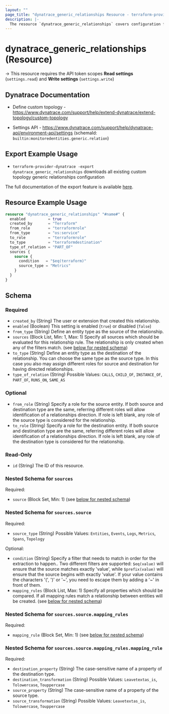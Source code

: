 ```yaml
---
layout: ""
page_title: "dynatrace_generic_relationships Resource - terraform-provider-dynatrace"
description: |-
  The resource `dynatrace_generic_relationships` covers configuration for custom topology generic relationships
---
```


# dynatrace_generic_relationships (Resource)

-> This resource requires the API token scopes **Read settings** (`settings.read`) and **Write settings** (`settings.write`)

## Dynatrace Documentation

- Define custom topology - https://www.dynatrace.com/support/help/extend-dynatrace/extend-topology/custom-topology

- Settings API - https://www.dynatrace.com/support/help/dynatrace-api/environment-api/settings (schemaId: `builtin:monitoredentities.generic.relation`)

## Export Example Usage

- `terraform-provider-dynatrace -export dynatrace_generic_relationships` downloads all existing custom topology generic relationships configuration

The full documentation of the export feature is available [here](https://registry.terraform.io/providers/dynatrace-oss/dynatrace/latest/docs/guides/export-v2).

## Resource Example Usage

```terraform
resource "dynatrace_generic_relationships" "#name#" {
  enabled          = true
  created_by       = "Terraform"
  from_role        = "terraformrole"
  from_type        = "os:service"
  to_role          = "terraformrole"
  to_type          = "terraformdestination"
  type_of_relation = "PART_OF"
  sources {
    source {
      condition   = "$eq(terraform)"
      source_type = "Metrics"
    }
  }
}
```

<!-- schema generated by tfplugindocs -->
## Schema

### Required

- `created_by` (String) The user or extension that created this relationship.
- `enabled` (Boolean) This setting is enabled (`true`) or disabled (`false`)
- `from_type` (String) Define an entity type as the source of the relationship.
- `sources` (Block List, Min: 1, Max: 1) Specify all sources which should be evaluated for this relationship rule. The relationship is only created when any of the filters match. (see [below for nested schema](#nestedblock--sources))
- `to_type` (String) Define an entity type as the destination of the relationship. You can choose the same type as the source type. In this case you also may assign different roles for source and destination for having directed relationships.
- `type_of_relation` (String) Possible Values: `CALLS`, `CHILD_OF`, `INSTANCE_OF`, `PART_OF`, `RUNS_ON`, `SAME_AS`

### Optional

- `from_role` (String) Specify a role for the source entity. If both source and destination type are the same, referring different roles will allow identification of a relationships direction. If role is left blank, any role of the source type is considered for the relationship.
- `to_role` (String) Specify a role for the destination entity. If both source and destination type are the same, referring different roles will allow identification of a relationships direction. If role is left blank, any role of the destination type is considered for the relationship.

### Read-Only

- `id` (String) The ID of this resource.

<a id="nestedblock--sources"></a>
### Nested Schema for `sources`

Required:

- `source` (Block Set, Min: 1) (see [below for nested schema](#nestedblock--sources--source))

<a id="nestedblock--sources--source"></a>
### Nested Schema for `sources.source`

Required:

- `source_type` (String) Possible Values: `Entities`, `Events`, `Logs`, `Metrics`, `Spans`, `Topology`

Optional:

- `condition` (String) Specify a filter that needs to match in order for the extraction to happen.. Two different filters are supported: `$eq(value)` will ensure that the source matches exactly 'value', while `$prefix(value)` will ensure that the source begins with exactly 'value'.
If your value contains the characters '(', ')' or '\~', you need to escape them by adding a '\~' in front of them.
- `mapping_rules` (Block List, Max: 1) Specify all properties which should be compared. If all mapping rules match a relationship between entities will be created. (see [below for nested schema](#nestedblock--sources--source--mapping_rules))

<a id="nestedblock--sources--source--mapping_rules"></a>
### Nested Schema for `sources.source.mapping_rules`

Required:

- `mapping_rule` (Block Set, Min: 1) (see [below for nested schema](#nestedblock--sources--source--mapping_rules--mapping_rule))

<a id="nestedblock--sources--source--mapping_rules--mapping_rule"></a>
### Nested Schema for `sources.source.mapping_rules.mapping_rule`

Required:

- `destination_property` (String) The case-sensitive name of a property of the destination type.
- `destination_transformation` (String) Possible Values: `Leavetextas_is`, `Tolowercase`, `Touppercase`
- `source_property` (String) The case-sensitive name of a property of the source type.
- `source_transformation` (String) Possible Values: `Leavetextas_is`, `Tolowercase`, `Touppercase`
 